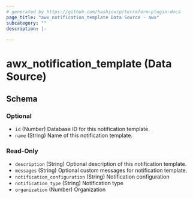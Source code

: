 ```yaml
---
# generated by https://github.com/hashicorp/terraform-plugin-docs
page_title: "awx_notification_template Data Source - awx"
subcategory: ""
description: |-
  
---
```


# awx_notification_template (Data Source)





<!-- schema generated by tfplugindocs -->
## Schema

### Optional

- `id` (Number) Database ID for this notification template.
- `name` (String) Name of this notification template.

### Read-Only

- `description` (String) Optional description of this notification template.
- `messages` (String) Optional custom messages for notification template.
- `notification_configuration` (String) Notification configuration
- `notification_type` (String) Notification type
- `organization` (Number) Organization
